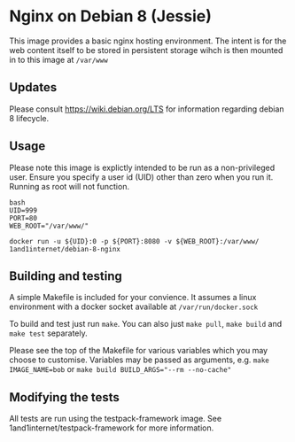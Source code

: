 # Nginx on Debian 8 (Jessie)

This image provides a basic nginx hosting environment. The intent is for the web content itself to be stored in persistent storage wihch is then mounted in to this image at `/var/www`

## Updates

Please consult https://wiki.debian.org/LTS for information regarding debian 8 lifecycle.

## Usage

Please note this image is explictly intended to be run as a non-privileged user. Ensure you specify a user id (UID) other than zero when you run it. Running as root will not function.


```
bash
UID=999
PORT=80
WEB_ROOT="/var/www/"

docker run -u ${UID}:0 -p ${PORT}:8080 -v ${WEB_ROOT}:/var/www/ 1and1internet/debian-8-nginx
```

## Building and testing

A simple Makefile is included for your convience. It assumes a linux environment with a docker socket available at `/var/run/docker.sock`

To build and test just run `make`.
You can also just `make pull`, `make build` and `make test` separately.

Please see the top of the Makefile for various variables which you may choose to customise. Variables may be passed as arguments, e.g. `make IMAGE_NAME=bob` or `make build BUILD_ARGS="--rm --no-cache"`

## Modifying the tests

All tests are run using the testpack-framework image. See 1and1internet/testpack-framework for more information.
